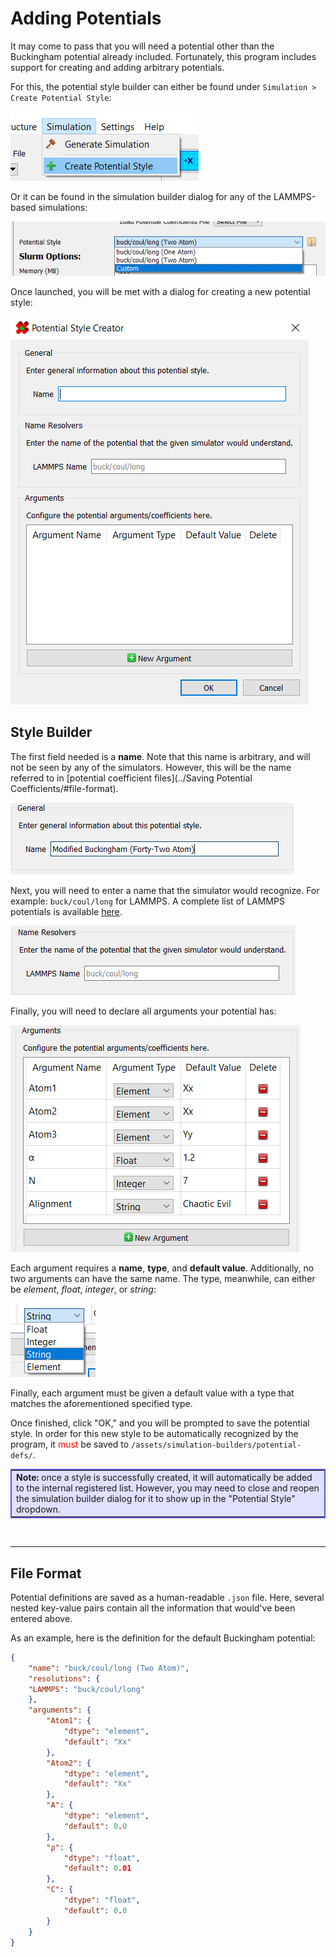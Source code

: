 # Adding Potentials

It may come to pass that you will need a potential other than the 
Buckingham potential already included. Fortunately, this program 
includes support for creating and adding arbitrary potentials.

For this, the potential style builder can either be found under 
`Simulation > Create Potential Style`:

![Menu bar button for launching the potential style builder dialog](menu.png)

Or it can be found in the simulation builder dialog for any of the 
LAMMPS-based simulations:

![Simulation builder's potential style selector launches the dialog when selecting 'custom'](altmenu.png)

Once launched, you will be met with a dialog for creating a new 
potential style:

![Potential style builder dialog](dialog.png)

## Style Builder 

The first field needed is a **name**. Note that this name is 
arbitrary, and will not be seen by any of the simulators. 
However, this will be the name referred to in 
[potential coefficient files](../Saving Potential Coefficients/#file-format).

![Name field in the simulation builder dialog](nameField.png)

Next, you will need to enter a name that the simulator would 
recognize. For example: `buck/coul/long` for LAMMPS. A complete 
list of LAMMPS potentials is available [here](https://docs.lammps.org/pair_style.html).

![Name resolver field in the simulation builder dialog](resolveField.png)

Finally, you will need to declare all arguments your potential has:

![Argument builder table](argumentTable.png)

Each argument requires a **name**, **type**, and **default value**. 
Additionally, no two arguments can have the same name. The type, 
meanwhile, can either be *element*, *float*, *integer*, or 
*string*:

![Argument type selector](typeSelect.png)

Finally, each argument must be given a default value with a type 
that matches the aforementioned specified type.

Once finished, click "OK," and you will be prompted to save the 
potential style. In order for this new style to be automatically 
recognized by the program, it <span style="color: red;">must</span> 
be saved to `/assets/simulation-builders/potential-defs/`.

<table id="registered-list-info" width=75% align=center class="info" style="border: 2px solid #5757E0; background-color: #E0E0FF;">
	<tr><td>
		<span style="font-weight: bold;">Note:</span> once a style is successfully created, it will automatically be added to
		the internal registered list.  However, you may need to close and reopen the 
		simulation builder dialog for it to show up in the "Potential Style" dropdown.
	</td></tr>
</table><br />

---

## File Format

Potential definitions are saved as a human-readable `.json` file. 
Here, several nested key-value pairs contain all the information 
that would've been entered above.

As an example, here is the definition for the default Buckingham 
potential:

```json
{
	"name": "buck/coul/long (Two Atom)",
	"resolutions": {
	"LAMMPS": "buck/coul/long"
	},
	"arguments": {
		"Atom1": {
			"dtype": "element",
			"default": "Xx"
		},
		"Atom2": {
			"dtype": "element",
			"default": "Xx"
		},
		"A": {
			"dtype": "element",
			"default": 0.0
		},
		"ρ": {
			"dtype": "float",
			"default": 0.01
		},
		"C": {
			"dtype": "float",
			"default": 0.0
		}
	}
}
```



